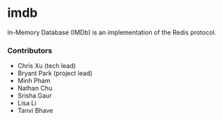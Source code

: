 # imdb
In-Memory Database (IMDb) is an implementation of the Redis protocol.

### Contributors 
- Chris Xu (tech lead)
- Bryant Park (project lead)
- Minh Pham
- Nathan Chu
- Srisha Gaur
- Lisa Li
- Tanvi Bhave

